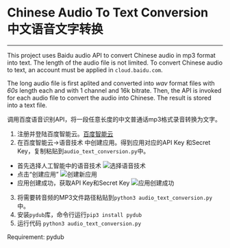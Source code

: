 # Chinese Audio To Text Conversion 中文语音文字转换

--------------

This project uses Baidu audio API to convert Chinese audio in mp3 format into text. 
The length of the audio file is not limited. To convert Chinese audio to text, an account must be applied in `cloud.baidu.com`.

The long audio file is first aplited and converted into *wav* format files with *60s* length each and with 1 channel and 16k bitrate. 
Then, the API is invoked for each audio file to convert the audio into Chinese. The result is stored into a text file.


调用百度语音识别API，将一段任意长度的中文普通话mp3格式录音转换为文字。
1. 注册并登陆百度智能云。[百度智能云](https://login.bce.baidu.com/)
2. 在百度智能云->语音技术 中创建应用。得到应用对应的API Key 和Secret Key，复制粘贴到`audio_text_conversion.py`中。

* 首先选择人工智能中的语音技术
![选择语音技术](https://github.com/GaoDashan1/Audio_To_Text/blob/master/imgs/img1.png)
* 点击“创建应用”
![创建新应用](https://github.com/GaoDashan1/Audio_To_Text/blob/master/imgs/img2.png)
* 应用创建成功，获取API Key和Secret Key
![应用创建成功](https://github.com/GaoDashan1/Audio_To_Text/blob/master/imgs/img3.png)
3. 将需要转音频的MP3文件路径粘贴到`python3 audio_text_conversion.py`中。
5. 安装`pydub`库，命令行运行`pip3 install pydub`
4. 运行代码 `python3 audio_text_conversion.py`





Requirement: pydub
